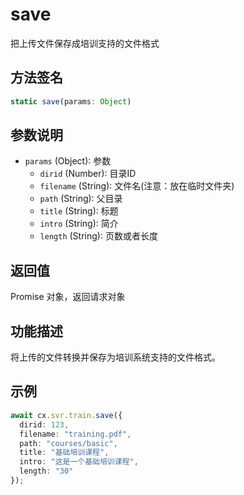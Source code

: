 # save

把上传文件保存成培训支持的文件格式

## 方法签名
```typescript
static save(params: Object)
```

## 参数说明
- `params` (Object): 参数
  - `dirid` (Number): 目录ID
  - `filename` (String): 文件名(注意：放在临时文件夹)
  - `path` (String): 父目录
  - `title` (String): 标题
  - `intro` (String): 简介
  - `length` (String): 页数或者长度

## 返回值
Promise 对象，返回请求对象

## 功能描述
将上传的文件转换并保存为培训系统支持的文件格式。

## 示例
```typescript
await cx.svr.train.save({
  dirid: 123,
  filename: "training.pdf",
  path: "courses/basic",
  title: "基础培训课程",
  intro: "这是一个基础培训课程",
  length: "30"
});
``` 